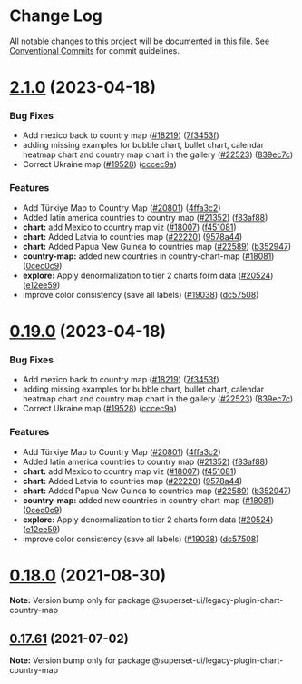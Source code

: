 <!--
Licensed to the Apache Software Foundation (ASF) under one
or more contributor license agreements.  See the NOTICE file
distributed with this work for additional information
regarding copyright ownership.  The ASF licenses this file
to you under the Apache License, Version 2.0 (the
"License"); you may not use this file except in compliance
with the License.  You may obtain a copy of the License at
  http://www.apache.org/licenses/LICENSE-2.0
Unless required by applicable law or agreed to in writing,
software distributed under the License is distributed on an
"AS IS" BASIS, WITHOUT WARRANTIES OR CONDITIONS OF ANY
KIND, either express or implied.  See the License for the
specific language governing permissions and limitations
under the License.
-->
# Change Log

All notable changes to this project will be documented in this file.
See [Conventional Commits](https://conventionalcommits.org) for commit guidelines.

# [2.1.0](https://github.com/apache-superset/superset-ui/compare/v2021.41.0...v2.1.0) (2023-04-18)

### Bug Fixes

- Add mexico back to country map ([#18219](https://github.com/apache-superset/superset-ui/issues/18219)) ([7f3453f](https://github.com/apache-superset/superset-ui/commit/7f3453f3ea4d5185c3a5f2c1d8738f474817600f))
- adding missing examples for bubble chart, bullet chart, calendar heatmap chart and country map chart in the gallery ([#22523](https://github.com/apache-superset/superset-ui/issues/22523)) ([839ec7c](https://github.com/apache-superset/superset-ui/commit/839ec7ceacc66c65928fd0ddead2b014db3d5563))
- Correct Ukraine map ([#19528](https://github.com/apache-superset/superset-ui/issues/19528)) ([cccec9a](https://github.com/apache-superset/superset-ui/commit/cccec9a6ab8eadea2ecaac6ee2094c8eb7d6b1f4))

### Features

- Add Türkiye Map to Country Map ([#20801](https://github.com/apache-superset/superset-ui/issues/20801)) ([4ffa3c2](https://github.com/apache-superset/superset-ui/commit/4ffa3c22d17b189a384f43a0e352b137900b10bc))
- Added latin america countries to country map ([#21352](https://github.com/apache-superset/superset-ui/issues/21352)) ([f83af88](https://github.com/apache-superset/superset-ui/commit/f83af88fc7922774b4c1a7792f0602edcb80763d))
- **chart:** add Mexico to country map viz ([#18007](https://github.com/apache-superset/superset-ui/issues/18007)) ([f451081](https://github.com/apache-superset/superset-ui/commit/f45108116673d5810c238bb911058dc8ed05b75a))
- **chart:** Added Latvia to countries map ([#22220](https://github.com/apache-superset/superset-ui/issues/22220)) ([9578a44](https://github.com/apache-superset/superset-ui/commit/9578a443ef713f01f4cc9cd3a8616b819a7a7a65))
- **chart:** Added Papua New Guinea to countries map ([#22589](https://github.com/apache-superset/superset-ui/issues/22589)) ([b352947](https://github.com/apache-superset/superset-ui/commit/b3529479ab39fcc273189bf4db4a0f1fd8b1cc0c))
- **country-map:** added new countries in country-chart-map ([#18081](https://github.com/apache-superset/superset-ui/issues/18081)) ([0cec0c9](https://github.com/apache-superset/superset-ui/commit/0cec0c9a68c9489c54bea8d10ea7b28c1729e2dc))
- **explore:** Apply denormalization to tier 2 charts form data ([#20524](https://github.com/apache-superset/superset-ui/issues/20524)) ([e12ee59](https://github.com/apache-superset/superset-ui/commit/e12ee59b13822241dca8d8015f1222c477edd4f3))
- improve color consistency (save all labels) ([#19038](https://github.com/apache-superset/superset-ui/issues/19038)) ([dc57508](https://github.com/apache-superset/superset-ui/commit/dc575080d7e43d40b1734bb8f44fdc291cb95b11))

# [0.19.0](https://github.com/apache-superset/superset-ui/compare/v2021.41.0...v0.19.0) (2023-04-18)

### Bug Fixes

- Add mexico back to country map ([#18219](https://github.com/apache-superset/superset-ui/issues/18219)) ([7f3453f](https://github.com/apache-superset/superset-ui/commit/7f3453f3ea4d5185c3a5f2c1d8738f474817600f))
- adding missing examples for bubble chart, bullet chart, calendar heatmap chart and country map chart in the gallery ([#22523](https://github.com/apache-superset/superset-ui/issues/22523)) ([839ec7c](https://github.com/apache-superset/superset-ui/commit/839ec7ceacc66c65928fd0ddead2b014db3d5563))
- Correct Ukraine map ([#19528](https://github.com/apache-superset/superset-ui/issues/19528)) ([cccec9a](https://github.com/apache-superset/superset-ui/commit/cccec9a6ab8eadea2ecaac6ee2094c8eb7d6b1f4))

### Features

- Add Türkiye Map to Country Map ([#20801](https://github.com/apache-superset/superset-ui/issues/20801)) ([4ffa3c2](https://github.com/apache-superset/superset-ui/commit/4ffa3c22d17b189a384f43a0e352b137900b10bc))
- Added latin america countries to country map ([#21352](https://github.com/apache-superset/superset-ui/issues/21352)) ([f83af88](https://github.com/apache-superset/superset-ui/commit/f83af88fc7922774b4c1a7792f0602edcb80763d))
- **chart:** add Mexico to country map viz ([#18007](https://github.com/apache-superset/superset-ui/issues/18007)) ([f451081](https://github.com/apache-superset/superset-ui/commit/f45108116673d5810c238bb911058dc8ed05b75a))
- **chart:** Added Latvia to countries map ([#22220](https://github.com/apache-superset/superset-ui/issues/22220)) ([9578a44](https://github.com/apache-superset/superset-ui/commit/9578a443ef713f01f4cc9cd3a8616b819a7a7a65))
- **chart:** Added Papua New Guinea to countries map ([#22589](https://github.com/apache-superset/superset-ui/issues/22589)) ([b352947](https://github.com/apache-superset/superset-ui/commit/b3529479ab39fcc273189bf4db4a0f1fd8b1cc0c))
- **country-map:** added new countries in country-chart-map ([#18081](https://github.com/apache-superset/superset-ui/issues/18081)) ([0cec0c9](https://github.com/apache-superset/superset-ui/commit/0cec0c9a68c9489c54bea8d10ea7b28c1729e2dc))
- **explore:** Apply denormalization to tier 2 charts form data ([#20524](https://github.com/apache-superset/superset-ui/issues/20524)) ([e12ee59](https://github.com/apache-superset/superset-ui/commit/e12ee59b13822241dca8d8015f1222c477edd4f3))
- improve color consistency (save all labels) ([#19038](https://github.com/apache-superset/superset-ui/issues/19038)) ([dc57508](https://github.com/apache-superset/superset-ui/commit/dc575080d7e43d40b1734bb8f44fdc291cb95b11))

# [0.18.0](https://github.com/apache-superset/superset-ui/compare/v0.17.87...v0.18.0) (2021-08-30)

**Note:** Version bump only for package @superset-ui/legacy-plugin-chart-country-map

## [0.17.61](https://github.com/apache-superset/superset-ui/compare/v0.17.60...v0.17.61) (2021-07-02)

**Note:** Version bump only for package @superset-ui/legacy-plugin-chart-country-map
